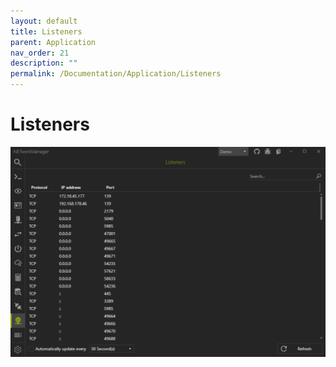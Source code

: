 ```yaml
---
layout: default
title: Listeners
parent: Application
nav_order: 21
description: ""
permalink: /Documentation/Application/Listeners
---
```


# Listeners

![Listeners](21_Listeners.png)